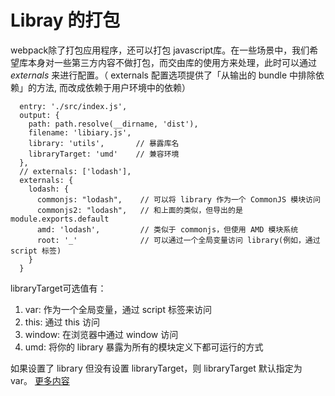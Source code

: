 # Libray 的打包
webpack除了打包应用程序，还可以打包 javascript库。在一些场景中，我们希望库本身对一些第三方内容不做打包，而交由库的使用方来处理，此时可以通过 *externals* 来进行配置。（ externals 配置选项提供了「从输出的 bundle 中排除依赖」的方法,  而改成依赖于用户环境中的依赖）

```
  entry: './src/index.js',
  output: {
    path: path.resolve(__dirname, 'dist'),
    filename: 'libiary.js',
    library: 'utils',       // 暴露库名
    libraryTarget: 'umd'    // 兼容环境
  },
  // externals: ['lodash'],
  externals: {
    lodash: {
      commonjs: "lodash",    // 可以将 library 作为一个 CommonJS 模块访问
      commonjs2: "lodash",   // 和上面的类似，但导出的是 module.exports.default
      amd: 'lodash',         // 类似于 commonjs，但使用 AMD 模块系统
      root: '_'              // 可以通过一个全局变量访问 library(例如，通过 script 标签)
    }
  }

```

libraryTarget可选值有：
1. var: 作为一个全局变量，通过 script 标签来访问
2. this: 通过 this 访问
3. window: 在浏览器中通过 window 访问
4. umd: 将你的 library 暴露为所有的模块定义下都可运行的方式

如果设置了 library 但没有设置 libraryTarget，则 libraryTarget 默认指定为 var。 [更多内容](https://webpack.docschina.org/configuration/output/#output-library)
